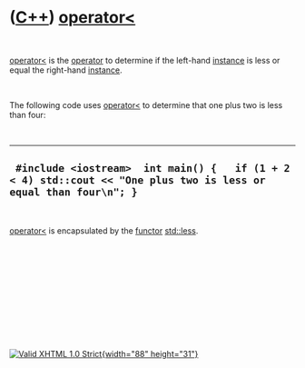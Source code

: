 



 

 

 

 

 

([C++](Cpp.htm)) [operator&lt;](CppOperatorLess.htm)
====================================================

 

[operator&lt;](CppOperatorLess.htm) is the [operator](CppOperator.htm)
to determine if the left-hand [instance](CppInstance.htm) is less or
equal the right-hand [instance](CppInstance.htm).

 

The following code uses [operator&lt;](CppOperatorLess.htm) to determine
that one plus two is less than four:

 

  -------------------------------------------------------------------------------------------------------------------
  ` #include <iostream>  int main() {   if (1 + 2 < 4) std::cout << "One plus two is less or equal than four\n"; }`
  -------------------------------------------------------------------------------------------------------------------

 

[operator&lt;](CppOperatorLess.htm) is encapsulated by the
[functor](CppFunctor.htm) [std::less](CppLess.htm).

 

 

 

 

 





 

[![Valid XHTML 1.0 Strict](valid-xhtml10.png){width="88"
height="31"}](http://validator.w3.org/check?uri=referer)

